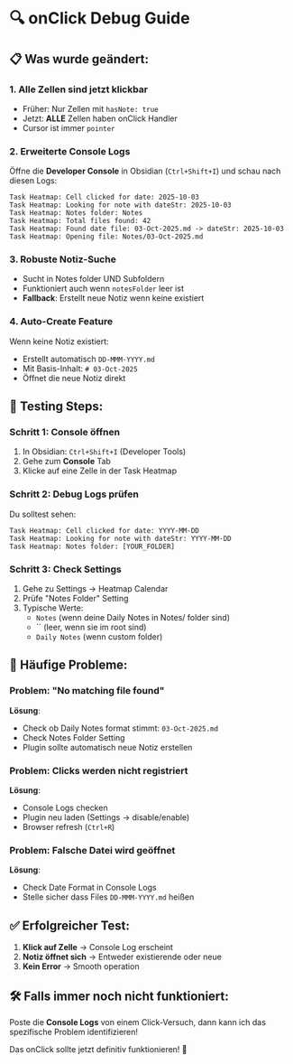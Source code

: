 # 🔍 onClick Debug Guide

## 📋 Was wurde geändert:

### 1. **Alle Zellen sind jetzt klickbar**
- Früher: Nur Zellen mit `hasNote: true`
- Jetzt: **ALLE** Zellen haben onClick Handler
- Cursor ist immer `pointer`

### 2. **Erweiterte Console Logs**
Öffne die **Developer Console** in Obsidian (`Ctrl+Shift+I`) und schau nach diesen Logs:
```
Task Heatmap: Cell clicked for date: 2025-10-03
Task Heatmap: Looking for note with dateStr: 2025-10-03
Task Heatmap: Notes folder: Notes
Task Heatmap: Total files found: 42
Task Heatmap: Found date file: 03-Oct-2025.md -> dateStr: 2025-10-03
Task Heatmap: Opening file: Notes/03-Oct-2025.md
```

### 3. **Robuste Notiz-Suche**
- Sucht in Notes folder UND Subfoldern
- Funktioniert auch wenn `notesFolder` leer ist
- **Fallback**: Erstellt neue Notiz wenn keine existiert

### 4. **Auto-Create Feature**
Wenn keine Notiz existiert:
- Erstellt automatisch `DD-MMM-YYYY.md`
- Mit Basis-Inhalt: `# 03-Oct-2025`
- Öffnet die neue Notiz direkt

## 🧪 Testing Steps:

### Schritt 1: Console öffnen
1. In Obsidian: `Ctrl+Shift+I` (Developer Tools)
2. Gehe zum **Console** Tab
3. Klicke auf eine Zelle in der Task Heatmap

### Schritt 2: Debug Logs prüfen
Du solltest sehen:
```
Task Heatmap: Cell clicked for date: YYYY-MM-DD
Task Heatmap: Looking for note with dateStr: YYYY-MM-DD
Task Heatmap: Notes folder: [YOUR_FOLDER]
```

### Schritt 3: Check Settings
1. Gehe zu Settings → Heatmap Calendar
2. Prüfe "Notes Folder" Setting
3. Typische Werte:
   - `Notes` (wenn deine Daily Notes in Notes/ folder sind)
   - `` (leer, wenn sie im root sind)
   - `Daily Notes` (wenn custom folder)

## 🚨 Häufige Probleme:

### Problem: "No matching file found"
**Lösung**: 
- Check ob Daily Notes format stimmt: `03-Oct-2025.md`
- Check Notes Folder Setting
- Plugin sollte automatisch neue Notiz erstellen

### Problem: Clicks werden nicht registriert
**Lösung**:
- Console Logs checken
- Plugin neu laden (Settings → disable/enable)
- Browser refresh (`Ctrl+R`)

### Problem: Falsche Datei wird geöffnet
**Lösung**:
- Check Date Format in Console Logs
- Stelle sicher dass Files `DD-MMM-YYYY.md` heißen

## ✅ Erfolgreicher Test:

1. **Klick auf Zelle** → Console Log erscheint
2. **Notiz öffnet sich** → Entweder existierende oder neue
3. **Kein Error** → Smooth operation

## 🛠️ Falls immer noch nicht funktioniert:

Poste die **Console Logs** von einem Click-Versuch, dann kann ich das spezifische Problem identifizieren!

Das onClick sollte jetzt definitiv funktionieren! 🎯